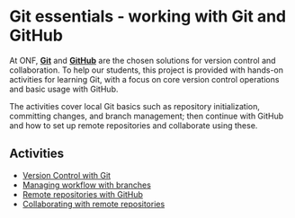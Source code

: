 # Git essentials - working with Git and GitHub

At ONF, **[Git](https://git-scm.com/)** and **[GitHub](https://github.com/)** are the chosen solutions for version control and collaboration. To help our students, this project is provided with hands-on activities for learning Git, with a focus on core version control operations and basic usage with GitHub.

The activities cover local Git basics such as repository initialization, committing changes, and branch management; then continue with GitHub and how to set up remote repositories and collaborate using these.

## Activities
* [Version Control with Git](./Version%20Control%20with%20Git.md)
* [Managing workflow with branches](./Managing%20workflow%20with%20branches.md)
* [Remote repositories with GitHub](./Remote%20repositories%20with%20GitHub.md)
* [Collaborating with remote repositories](./Collaborating%20with%20remote%20repositories.md)